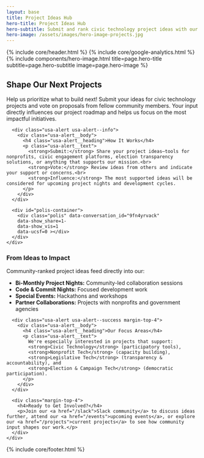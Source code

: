 ```yaml
---
layout: base
title: Project Ideas Hub
hero-title: Project Ideas Hub
hero-subtitle: Submit and rank civic technology project ideas with our community
hero-image: /assets/images/hero-image-projects.jpg
---
```


{% include core/header.html %} 
{% include core/google-analytics.html %} 
{% include components/hero-image.html title=page.hero-title subtitle=page.hero-subtitle image=page.hero-image %}

<div class="grid-container">
  <div class="grid-row">
    <div class="grid-col">
      <h2>Shape Our Next Projects</h2>
      <p>Help us prioritize what to build next! Submit your ideas for civic technology projects and vote on proposals from fellow community members. Your input directly influences our project roadmap and helps us focus on the most impactful initiatives.</p>
      
      <div class="usa-alert usa-alert--info">
        <div class="usa-alert__body">
          <h4 class="usa-alert__heading">How It Works</h4>
          <p class="usa-alert__text">
            <strong>Submit:</strong> Share your project ideas—tools for nonprofits, civic engagement platforms, election transparency solutions, or anything that supports our mission.<br>
            <strong>Vote:</strong> Review ideas from others and indicate your support or concerns.<br>
            <strong>Influence:</strong> The most supported ideas will be considered for upcoming project nights and development cycles.
          </p>
        </div>
      </div>
      
      <div id="polis-container">
        <div class="polis" data-conversation_id="9fn4yrvack" 
        data-show_share=1-
        data-show_vis=1
        data-ucsf=0 ></div>
      </div>
    </div>
  </div>
  
  <div class="grid-row margin-top-6">
    <div class="grid-col">
      <h3>From Ideas to Impact</h3>
      <p>Community-ranked project ideas feed directly into our:</p>
      <ul class="usa-list">
        <li><strong>Bi-Monthly Project Nights:</strong> Community-led collaboration sessions</li>
        <li><strong>Code & Commit Nights:</strong> Focused development work</li>
        <li><strong>Special Events:</strong> Hackathons and workshops</li>
        <li><strong>Partner Collaborations:</strong> Projects with nonprofits and government agencies</li>
      </ul>
      
      <div class="usa-alert usa-alert--success margin-top-4">
        <div class="usa-alert__body">
          <h4 class="usa-alert__heading">Our Focus Areas</h4>
          <p class="usa-alert__text">
            We're especially interested in projects that support:
            <strong>Civic Technology</strong> (participatory tools), 
            <strong>Nonprofit Tech</strong> (capacity building), 
            <strong>Legislative Tech</strong> (transparency & accountability), and 
            <strong>Election & Campaign Tech</strong> (democratic participation).
          </p>
        </div>
      </div>
      
      <div class="margin-top-4">
        <h4>Ready to Get Involved?</h4>
        <p>Join our <a href="/slack">Slack community</a> to discuss ideas further, attend our <a href="/events">upcoming events</a>, or explore our <a href="/projects">current projects</a> to see how community input shapes our work.</p>
      </div>
    </div>
  </div>
</div>

<script async src="https://pol.is/embed.js"></script>
<script src="/assets/js/polis-embed.js"></script>

{% include core/footer.html %} 